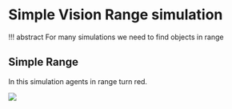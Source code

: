 # Simple Vision Range simulation

!!! abstract
    For many simulations we need to find objects in range


## Simple Range
In this simulation agents in range turn red. 

![](./img/SimpleEpidemic_1586783361.gif)